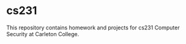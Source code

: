 # cs231
This repository contains homework and projects for cs231 Computer Security at Carleton College.
